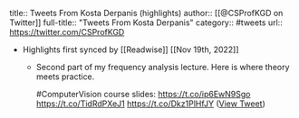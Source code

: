 title:: Tweets From Kosta Derpanis (highlights)
author:: [[@CSProfKGD on Twitter]]
full-title:: "Tweets From Kosta Derpanis"
category:: #tweets
url:: https://twitter.com/CSProfKGD

- Highlights first synced by [[Readwise]] [[Nov 19th, 2022]]
	- Second part of my frequency analysis lecture.  Here is where theory meets practice.
	  
	  #ComputerVision course slides: https://t.co/ip6EwN9Sgo https://t.co/TidRdPXeJ1 https://t.co/Dkz1PlHfJY ([View Tweet](https://twitter.com/CSProfKGD/status/1587780925450063872))